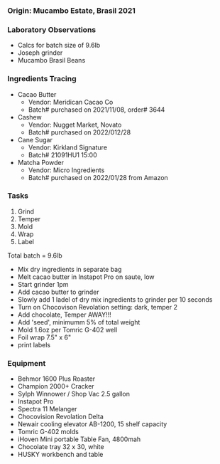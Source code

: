 ### Origin: Mucambo Estate, Brasil 2021

### Laboratory Observations
- Calcs for batch size of 9.6lb
- Joseph grinder
- Mucambo Brasil Beans

### Ingredients Tracing
- Cacao Butter
  - Vendor: Meridican Cacao Co
  - Batch# purchased on 2021/11/08, order# 3644
- Cashew
  - Vendor: Nugget Market, Novato
  - Batch# purchased on 2022/012/28
- Cane Sugar
  - Vendor: Kirkland Signature
  - Batch# 21091HU1 15:00
- Matcha Powder
  - Vendor: Micro Ingredients
  - Batch# purchased on 2022/01/28 from Amazon

### Tasks
1. Grind
2. Temper
3. Mold
4. Wrap
5. Label

Total batch = 9.6lb
- Mix dry ingredients in separate bag
- Melt cacao butter in Instapot Pro on saute, low
- Start grinder 1pm
- Add cacao butter to grinder 
- Slowly add 1 ladel of dry mix ingredients to grinder per 10 seconds 
- Turn on Chocovison Revolation setting: dark, temper 2
- Add chocolate, Temper AWAY!!!
- Add 'seed', minimumm 5% of total weight
- Mold 1.6oz per Tomric G-402 well
- Foil wrap 7.5" x 6" 
- print labels

### Equipment
- Behmor 1600 Plus Roaster
- Champion 2000+ Cracker
- Sylph Winnower / Shop Vac 2.5 gallon
- Instapot Pro
- Spectra 11 Melanger
- Chocovision Revolation Delta
- Newair cooling elevator AB-1200, 15 shelf capacity
- Tomric G-402 molds
- iHoven Mini portable Table Fan, 4800mah
- Chocolate tray 32 x 30, white
- HUSKY workbench and table
